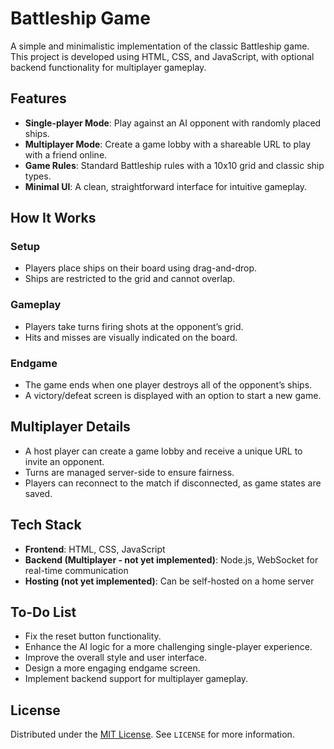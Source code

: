 # Battleship Game

A simple and minimalistic implementation of the classic Battleship game. This project is developed using HTML, CSS, and JavaScript, with optional backend functionality for multiplayer gameplay.

## Features

- **Single-player Mode**: Play against an AI opponent with randomly placed ships.
- **Multiplayer Mode**: Create a game lobby with a shareable URL to play with a friend online.
- **Game Rules**: Standard Battleship rules with a 10x10 grid and classic ship types.
- **Minimal UI**: A clean, straightforward interface for intuitive gameplay.

## How It Works

### Setup
- Players place ships on their board using drag-and-drop.
- Ships are restricted to the grid and cannot overlap.

### Gameplay
- Players take turns firing shots at the opponent’s grid.
- Hits and misses are visually indicated on the board.

### Endgame
- The game ends when one player destroys all of the opponent’s ships.
- A victory/defeat screen is displayed with an option to start a new game.

## Multiplayer Details

- A host player can create a game lobby and receive a unique URL to invite an opponent.
- Turns are managed server-side to ensure fairness.
- Players can reconnect to the match if disconnected, as game states are saved.

## Tech Stack

- **Frontend**: HTML, CSS, JavaScript
- **Backend (Multiplayer - not yet implemented)**: Node.js, WebSocket for real-time communication
- **Hosting (not yet implemented)**: Can be self-hosted on a home server

## To-Do List

- Fix the reset button functionality.
- Enhance the AI logic for a more challenging single-player experience.
- Improve the overall style and user interface.
- Design a more engaging endgame screen.
- Implement backend support for multiplayer gameplay.

## License

Distributed under the [MIT License](LICENSE). See `LICENSE` for more information.

